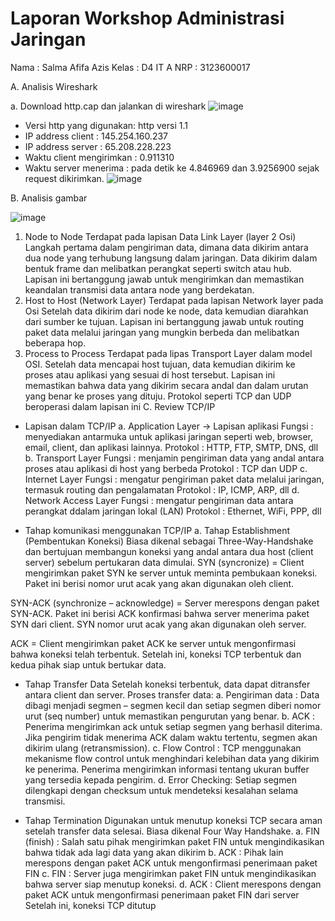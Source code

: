 # Laporan Workshop Administrasi Jaringan

Nama : Salma Afifa Azis
Kelas : D4 IT A
NRP : 3123600017

A. Analisis Wireshark

a.	Download http.cap dan jalankan di wireshark
 ![image](https://github.com/user-attachments/assets/d7eeb76e-5f1c-45c6-8f64-ae60840e1c34)  
 
- Versi http yang digunakan: http versi 1.1
-	IP address client : 145.254.160.237
-	IP address server : 65.208.228.223
-	Waktu client mengirimkan : 0.911310
-	Waktu server menerima : pada detik ke 4.846969 dan 3.9256900 sejak request dikirimkan.
 ![image](https://github.com/user-attachments/assets/f024dbfa-0c82-405f-95e2-543fdb93dbb3)  

B.	Analisis gambar

 ![image](https://github.com/user-attachments/assets/326f45c4-b8c0-4c3b-b0a9-392e2e6d1105)  

1.	Node to Node 
Terdapat pada lapisan Data Link Layer (layer 2 Osi)
Langkah pertama dalam pengiriman data, dimana data dikirim antara dua node yang terhubung langsung dalam jaringan. Data dikirim dalam bentuk frame dan melibatkan perangkat seperti switch atau hub. Lapisan ini bertanggung jawab untuk mengirimkan dan memastikan keandalan transmisi data antara node yang berdekatan.
2.	Host to Host (Network Layer)
Terdapat pada lapisan Network layer pada Osi
Setelah data dikirim dari node ke node, data kemudian diarahkan dari sumber ke tujuan. Lapisan ini bertanggung jawab untuk routing paket data melalui jaringan yang mungkin berbeda dan melibatkan beberapa hop.
3.	Process to Process
Terdapat pada lipas Transport Layer dalam model OSI.
Setelah data mencapai host tujuan, data kemudian dikirim ke proses atau aplikasi yang sesuai di host tersebut. Lapisan ini memastikan bahwa data yang dikirim secara andal dan dalam urutan yang benar ke proses yang dituju. Protokol seperti TCP dan UDP beroperasi dalam lapisan ini
C.	Review TCP/IP
-	Lapisan dalam TCP/IP
a.	Application Layer -> Lapisan aplikasi
Fungsi : menyediakan antarmuka untuk aplikasi jaringan seperti web, browser, email, client, dan aplikasi lainnya.
Protokol : HTTP, FTP, SMTP, DNS, dll
b.	Transport Layer
Fungsi : menjamin pengiriman data yang andal antara proses atau aplikasi di host yang berbeda
Protokol : TCP dan UDP
c.	Internet Layer
Fungsi : mengatur pengiriman paket data melalui jaringan, termasuk routing dan pengalamatan
Protokol : IP, ICMP, ARP, dll
d.	Network Access Layer
Fungsi : mengatur pengiriman data antara perangkat ddalam jaringan lokal (LAN)
Protokol : Ethernet, WiFi, PPP, dll


-	Tahap komunikasi menggunakan TCP/IP
a.	Tahap Establishment (Pembentukan Koneksi)
Biasa dikenal sebagai Three-Way-Handshake dan bertujuan membangun koneksi yang andal antara dua host (client server) sebelum pertukaran data dimulai.
SYN (syncronize) = Client mengirimkan paket SYN ke server untuk meminta pembukaan koneksi. Paket ini berisi nomor urut acak yang akan digunakan oleh client.

SYN-ACK (synchronize – acknowledge) = Server merespons dengan paket SYN-ACK. Paket ini berisi ACK konfirmasi bahwa server menerima paket SYN dari client. SYN nomor urut acak yang akan digunakan oleh server.

ACK = Client mengirimkan paket ACK ke server untuk mengonfirmasi bahwa koneksi telah terbentuk. Setelah ini, koneksi TCP terbentuk dan kedua pihak siap untuk bertukar data. 

-	Tahap Transfer Data
Setelah koneksi terbentuk, data dapat ditransfer antara client dan server. Proses transfer data:
a.	Pengiriman data : 
Data dibagi menjadi segmen – segmen kecil dan setiap segmen diberi nomor urut (seq number) untuk memastikan pengurutan yang benar.
b.	ACK :  
Penerima mengirimkan ack untuk setiap segmen yang berhasil diterima. Jika pengirim tidak menerima ACK dalam waktu tertentu, segmen akan dikirim ulang (retransmission).
c.	Flow Control :
TCP menggunakan mekanisme flow control untuk menghindari kelebihan data yang dikirim ke penerima. Penerima mengirimkan informasi tentang ukuran buffer yang tersedia kepada pengirim.
d.	Error Checking:
Setiap segmen dilengkapi dengan checksum untuk mendeteksi kesalahan selama transmisi.

-	Tahap Termination
Digunakan untuk menutup koneksi TCP secara aman setelah transfer data selesai. Biasa dikenal Four Way Handshake.
a.	FIN (finish) :
Salah satu pihak mengirimkan paket FIN untuk mengindikasikan bahwa tidak ada lagi data yang akan dikirim
b.	ACK :
Pihak lain merespons dengan paket ACK untuk mengonfirmasi penerimaan paket FIN
c.	FIN : 
Server juga mengirimkan paket FIN untuk mengindikasikan bahwa server siap menutup koneksi.
d.	ACK : 
Client merespons dengan paket ACK untuk mengonfirmasi penerimaan paket FIN dari server
Setelah ini, koneksi TCP ditutup
 
